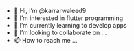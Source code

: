 - 👋 Hi, I’m @karrarwaleed9
- 👀 I’m interested in flutter programming
- 🌱 I’m currently learning to develop apps
- 💞️ I’m looking to collaborate on ...
- 📫 How to reach me ...

<!---
karrarwaleed9/karrarwaleed9 is a ✨ special ✨ repository because its `README.md` (this file) appears on your GitHub profile.
You can click the Preview link to take a look at your changes.
--->
